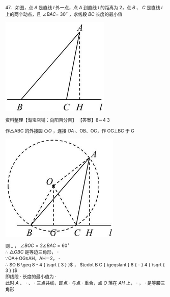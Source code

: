 47．如图，点 $A$ 是直线 $l$ 外一点，点 $A$ 到直线 $l$ 的距离为 2，点 $B$ 、 $C$ 是直线 $l$ 上的两个动点，且 $\angle B A C =$ $3 0 ^ { \circ }$ ，求线段 $B C$ 长度的最小值

![](<../../qs_image_DB/专题2-3_八种隐圆类最值问题，圆来如此简单（解析版）/d756ae90557e6c7a4165740ac2012085258f31a5f2058202e4149da55ac2a00f.jpg>)

资料整理【淘宝店铺：向阳百分百】 【答案】8－4 3

作△ABC 的外接圆 $\odot O$ ，连接 $O A$ 、OB、OC，作 OG⊥BC 于 G

![](<../../qs_image_DB/专题2-3_八种隐圆类最值问题，圆来如此简单（解析版）/ce7f814f0cf49642ce49a315065f0e1468d607e5fbcbc01a6851d11a56af9a64.jpg>)

则 $\_$ ， $\angle B O C { = } 2 \angle B A C { = } 6 0 ^ { \circ }$   
∴ $\triangle { O B C }$ 是等边三角形， $\cdot$   
∵OA＋OG≥AH，AH＝2， $\cdot$   
∴ $O B \geq 8 - 4 { \sqrt { 3 } }$ ， $\cdot B C { \geqslant } 8 { - } 4 { \sqrt { 3 } }$   
即线段 $\cdot$ 长度的最小值为 $\cdot$   
此时 $A$ 、 $\cdot$ 、 $\cdot$ 三点共线，即点 $\cdot$ 与点 $\cdot$ 重合，点 $O$ 落在 $A H$ 上， $\cdot$ ， $\cdot$ 是等腰三角形
